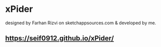 # xPider
designed by Farhan Rizvi on sketchappsources.com &amp; developed by me.
## https://seif0912.github.io/xPider/
